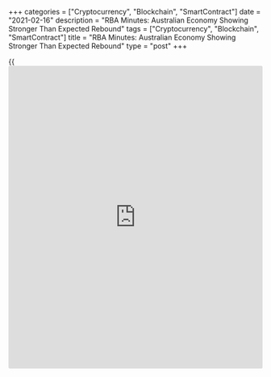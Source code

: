 +++
categories = ["Cryptocurrency", "Blockchain", "SmartContract"]
date = "2021-02-16"
description = "RBA Minutes: Australian Economy Showing Stronger Than Expected Rebound"
tags = ["Cryptocurrency", "Blockchain", "SmartContract"]
title = "RBA Minutes: Australian Economy Showing Stronger Than Expected Rebound"
type = "post"
+++

{{<iframe id="large-banner" src="https://www.bounty.group/#slide=12.0" width="100%" height="600" scrolling="no" style="border: 0px solid rgb(216, 221, 230); border-radius: 3px;">}}

Members of the Reserve Bank of Australia's Monetary Policy Board agreed
that the country's [economy][1] is recovering from the Covid-19 pandemic
at a faster pace than expected, minutes from the bank's Feb.2 meeting
revealed on Tuesday.

The development of numerous vaccines to treat the pandemic has spurred
improvement in the global economy, the minutes showed. In Australia,
unemployment has fallen more than expected, while inflation remains well
below the target.

The members added that stimulus is expected to be in place for an
extended period of time, although negative interest rates are unlikely.

At the meeting, the RBA decided to maintain the targets of 10 basis
points for the cash rate and the yield on the three-year Australian
Government bond, as well as the parameters of the Term Funding Facility.

The board also decided to buy an additional A$100 billion of bonds
issued by the Australian Government and states and territories when the
current bond purchase program is completed in mid-April. These
additional purchases will be at the current rate of A$5 billion a week.

For comments and feedback [contact](https://www.playgroundfx.com/contact/): editorial@rtt[news](https://www.letsplayfx.com/blog/forex-news-website/).com

[Economic News][1]

 **What parts of the world are seeing the best (and worst) economic
performances lately? Click[here][2] to check out our [Econ Scorecard][2]
and find out! See up-to-the-moment [ranking](https://www.playgroundfx.com/blog/crypto-exchange-ranking/)s for the best and worst
performers in [GDP][3], [unemployment rate][4], [inflation][5] and much
more.**

   1. www.rtt[news](https://www.letsplayfx.com/blog/forex-news-website/).com/Content/EconomicNews.aspx
   2. www.rtt[news](https://www.letsplayfx.com/blog/forex-news-website/).com/economic-scorecard/world-rank/industrial-production/highest-performance.aspx
   3. www.rtt[news](https://www.letsplayfx.com/blog/forex-news-website/).com/economic-scorecard/world-rank/GDP/highest-performance.aspx
   4. www.rtt[news](https://www.letsplayfx.com/blog/forex-news-website/).com/economic-scorecard/world-rank/unemployment-rate/lowest-performance.aspx
   5. www.rtt[news](https://www.letsplayfx.com/blog/forex-news-website/).com/economic-scorecard/world-rank/CPI/highest-performance.aspx